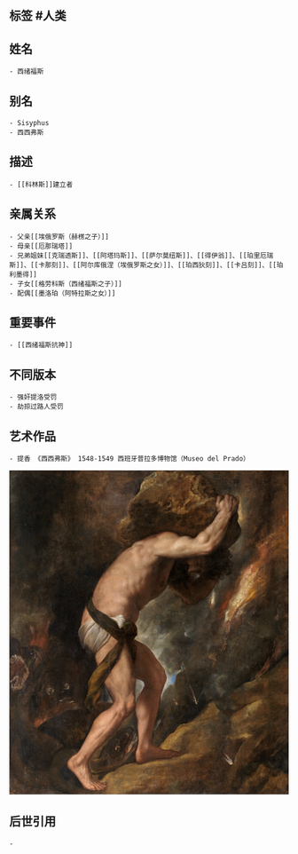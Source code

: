 ## 标签  #人类
## 姓名
	- 西绪福斯
## 别名
	- Sisyphus
	- 西西弗斯
## 描述
	- [[科林斯]]建立者
## 亲属关系
	- 父亲[[埃俄罗斯（赫楞之子）]]
	- 母亲[[厄那瑞塔]]
	- 兄弟姐妹[[克瑞透斯]]、[[阿塔玛斯]]、[[萨尔莫纽斯]]、[[得伊翁]]、[[珀里厄瑞斯]]、[[卡那刻]]、[[阿尔库俄涅（埃俄罗斯之女）]]、[[珀西狄刻]]、[[卡吕刻]]、[[珀利墨得]]
	- 子女[[格劳科斯（西绪福斯之子）]]
	- 配偶[[墨洛珀（阿特拉斯之女）]]
## 重要事件
	- [[西绪福斯抗神]]
## 不同版本
	- 强奸提洛受罚
	- 劫掠过路人受罚
## 艺术作品
	- 提香 《西西弗斯》 1548-1549 西班牙普拉多博物馆（Museo del Prado）
 ![](../assets/F688D22A-CEC3-48E5-AFAC-CFA505E6F13F.jpeg)
## 后世引用
	-
